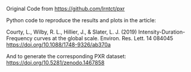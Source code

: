 Original Code from https://github.com/lrntct/pxr


Python code to reproduce the results and plots in the article:

Courty, L., Wilby, R. L., Hillier, J., & Slater, L. J. (2019)
Intensity-Duration-Frequency curves at the global scale.
Environ. Res. Lett. 14 084045
https://doi.org/10.1088/1748-9326/ab370a

And to generate the corresponding PXR dataset:
https://doi.org/10.5281/zenodo.1467858

